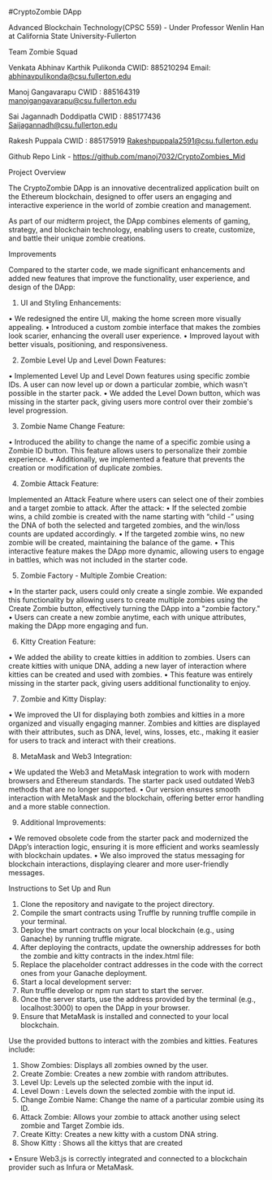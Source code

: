 #CryptoZombie DApp

Advanced Blockchain Technology(CPSC 559) - Under Professor Wenlin Han at California State University-Fullerton

Team Zombie Squad

Venkata Abhinav Karthik Pulikonda
CWID: 885210294
Email: abhinavpulikonda@csu.fullerton.edu

Manoj Gangavarapu 
CWID : 885164319
manojgangavarapu@csu.fullerton.edu

Sai Jagannadh Doddipatla
CWID : 885177436
Saijagannadh@csu.fullerton.edu

Rakesh Puppala
CWID : 885175919
Rakeshpuppala2591@csu.fullerton.edu

Github Repo Link - https://github.com/manoj7032/CryptoZombies_Mid


Project Overview

The CryptoZombie DApp is an innovative decentralized application built on the Ethereum blockchain, designed to offer users an engaging and interactive experience in the world of zombie creation and management. 

As part of our midterm project, the DApp combines elements of gaming, strategy, and blockchain technology, enabling users to create, customize, and battle their unique zombie creations.


Improvements

Compared to the starter code, we made significant enhancements and added new features that improve the functionality, user experience, and design of the DApp:

1.	UI and Styling Enhancements:

•	We redesigned the entire UI, making the home screen more visually appealing.
•	Introduced a custom zombie interface that makes the zombies look scarier, enhancing the overall user experience.
•	Improved layout with better visuals, positioning, and responsiveness.

2.	Zombie Level Up and Level Down Features:

•	Implemented Level Up and Level Down features using specific zombie IDs. A user can now level up or down a particular zombie, which wasn't possible in the starter pack.
•	We added the Level Down button, which was missing in the starter pack, giving users more control over their zombie's level progression.

3.	Zombie Name Change Feature:

•	Introduced the ability to change the name of a specific zombie using a Zombie ID button. This feature allows users to personalize their zombie experience.
•	Additionally, we implemented a feature that prevents the creation or modification of duplicate zombies.

4.	Zombie Attack Feature:

  Implemented an Attack Feature where users can select one of their zombies and a target zombie to attack. After the attack:
•	If the selected zombie wins, a child zombie is created with the name starting with “child -” using the DNA of both the selected and targeted zombies, and the win/loss counts are updated accordingly.
•	If the targeted zombie wins, no new zombie will be created, maintaining the balance of the game.
•	This interactive feature makes the DApp more dynamic, allowing users to engage in battles, which was not included in the starter code.




5.	Zombie Factory - Multiple Zombie Creation:

•	In the starter pack, users could only create a single zombie. We expanded this functionality by allowing users to create multiple zombies using the Create Zombie button, effectively turning the DApp into a "zombie factory."
•	Users can create a new zombie anytime, each with unique attributes, making the DApp more engaging and fun.

6.	Kitty Creation Feature:

•	We added the ability to create kitties in addition to zombies. Users can create kitties with unique DNA, adding a new layer of interaction where kitties can be created and used with zombies.
•	This feature was entirely missing in the starter pack, giving users additional functionality to enjoy.

7.	Zombie and Kitty Display:

•	We improved the UI for displaying both zombies and kitties in a more organized and visually engaging manner. Zombies and kitties are displayed with their attributes, such as DNA, level, wins, losses, etc., making it easier for users to track and interact with their creations.

8.	MetaMask and Web3 Integration:

•	We updated the Web3 and MetaMask integration to work with modern browsers and Ethereum standards. The starter pack used outdated Web3 methods that are no longer supported.
•	Our version ensures smooth interaction with MetaMask and the blockchain, offering better error handling and a more stable connection.

9.	Additional Improvements:

•	We removed obsolete code from the starter pack and modernized the DApp’s interaction logic, ensuring it is more efficient and works seamlessly with blockchain updates.
•	We also improved the status messaging for blockchain interactions, displaying clearer and more user-friendly messages.



Instructions to Set Up and Run

1. Clone the repository and navigate to the project directory.
2. Compile the smart contracts using Truffle by running truffle compile in your terminal.
3. Deploy the smart contracts on your local blockchain (e.g., using Ganache) by running truffle migrate.
4. After deploying the contracts, update the ownership addresses for both the zombie and kitty contracts in the index.html file:
5. Replace the placeholder contract addresses in the code with the correct ones from your Ganache deployment.
6. Start a local development server:
7. Run truffle develop or npm run start to start the server.
8. Once the server starts, use the address provided by the terminal (e.g., localhost:3000) to open the DApp in your browser.
9. Ensure that MetaMask is installed and connected to your local blockchain.


Use the provided buttons to interact with the zombies and kitties. Features include:

1.	Show Zombies: Displays all zombies owned by the user.
2.	Create Zombie: Creates a new zombie with random attributes.
3.	Level Up: Levels up the selected zombie with the input id.
4.	Level Down : Levels down the selected zombie with the input id.
5.	Change Zombie Name: Change the name of a particular zombie using its ID.
6.	Attack Zombie: Allows your zombie to attack another using select zombie and Target Zombie ids.
7.	Create Kitty: Creates a new kitty with a custom DNA string.
8.	Show Kitty : Shows all the kittys that are created


•	Ensure Web3.js is correctly integrated and connected to a blockchain provider such as Infura or MetaMask.
